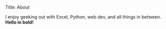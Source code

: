 Title: About

I enjoy geeking out with Excel, Python, web dev, and all things in between.  <b>Hello in bold!</b>


